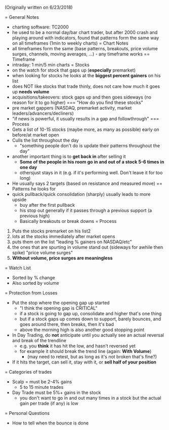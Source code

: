 (Originally written on 6/23/2018)

= General Notes
- charting software: TC2000
- he used to be a normal day/bar chart trader, but after 2000 crash and playing around with indicators, found that patterns form the same way on all timeframes (1min to weekly charts)
= Chart Notes
- all timeframes form the same (base patterns, breakouts, price volume surges, channels, moving averages, ...) - any timeframe works
== Timeframe
- intraday: 1 min/5 min charts
= Stocks
- on the watch for stock that gaps up (**especially** premarket)
- when looking for stocks he looks at the **biggest percent gainers** on his list
- does NOT like stocks that trade thinly, does not care how much it goes up **needs volume**
- acquisitions/takeovers: stock gaps up and then goes sideways (no reason for it to go higher)
=== "How do you find these stocks"
- pre market gappers (NASDAQ, premarket activity, market leaders/advancers/decliners)
- "if news is powerful, it usually results in a gap and followthrough"
=== Process
- Gets a list of 10-15 stocks (maybe more, as many as possible) early on before/at market open
- Culls the list throughout the day
  - "something people don't do is update their patterns throughout the day"   
- another important thing is to **get back in** after selling it
  - **Some of the people in his room go in and out of a stock 5-6 times in one day**
  - othersjust stays in it (e.g. if it's performing well.  Don't leave it for too long)
- He usually says 2 targets (based on resistance and measured move)
== Patterns he looks for
- quick pullback/quick consolidation (sharply) usually leads to more upside
  - buy after the first pullback
  - his stop out generally if it passes through a previous support (a previous high)
  - Basically breakouts or break downs
= Process
1. Puts the stocks premarket on his list2
2. lots at the stocks immediately after market opens
3. puts them on the list "leading % gainers on NASDAQ/etc"
4. the ones that are spurting in volume stand out (sideways for awhile then spike) "price volume surges"
5. **Without volume, price surges are meaningless**

= Watch List
- Sorted by % change
- Also sorted by volume

= Protection from Losses
- Put the stop where the opening gap up started
  - "I think the opening gap is CRITICAL"
  - if a stock is going to gap up, consolidate and higher that's one thing
  - but if a stock gaps up comes down to support, barely bounces, and goes around there, then breaks, then it's bad
  - above the morning high is also another good stopping point
- In Day Trading, do **not** anticipate until you actually see an actual reversal and break of the trendline
  - e.g. you **think** it has hit the low, and hasn't reversed yet
  - for example it should break the trend line (again: **With Volume**)
    - (may need to retest, but as long as it's not broken that's fine?)
- If it hits the target, can sell it, stay with it, or **sell half of your position**

= Categories of trades
- Scalp = must be 2-4% gains
  - 5 to 15 minute trades
- Day Trade must be 5%+ gains in the stock
  - you don't want to go in and out many times in a stock but the actual gain per trade (if any) is low

= Personal Questions
- How to tell when the bounce is done  

